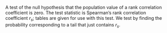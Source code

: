 A test of the null hypothesis that the population value of a rank
correlation coefficient is zero. The test statistic is Spearman’s rank
correlation coefficient $r_{s};$ tables are given for use with this
test. We test by finding the probability corresponding to a tail that
just contains $r_{s}.$
